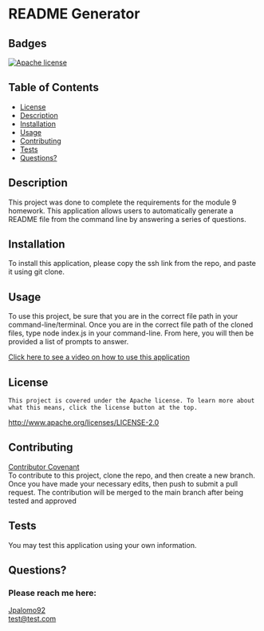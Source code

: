 # README Generator
  ## Badges
  [![Apache license](https://img.shields.io/badge/License-Apache-brightgreen.svg)](http://www.apache.org/licenses/LICENSE-2.0)

  ## Table of Contents
  * [License](#license)
  * [Description](#description)
  * [Installation](#installation)
  * [Usage](#usage)
  * [Contributing](#contributing)
  * [Tests](#tests)
  * [Questions?](#questions)

  ## Description
  This project was done to complete the requirements for the module 9 homework. This application allows users to automatically generate a README file from the command line by answering a series of questions. 

  ## Installation
  To install this application, please copy the ssh link from the repo, and paste it using git clone.

  ## Usage
  To use this project, be sure that you are in the correct file path in your command-line/terminal. Once you are in the correct file path of the cloned files, type node index.js in your command-line. From here, you will then be provided a list of prompts to answer.
  
  [Click here to see a video on how to use this application](https://drive.google.com/file/d/1gp4qlEWNyNOy6DNAqLoXgZtz1zou58Nb/view)  

  ## License
  
    This project is covered under the Apache license. To learn more about what this means, click the license button at the top.
  http://www.apache.org/licenses/LICENSE-2.0

  ## Contributing
  [Contributor Covenant](https://www.contributor-covenant.org/)  
  To contribute to this project, clone the repo, and then create a new branch. Once you have made your necessary edits, then push to submit a pull request. The contribution will be merged to the main branch after being tested and approved

  ## Tests
  You may test this application using your own information. 

  ## Questions?
  ### Please reach me here: 
  [Jpalomo92](https://github.com/Jpalomo92)  
  test@test.com
